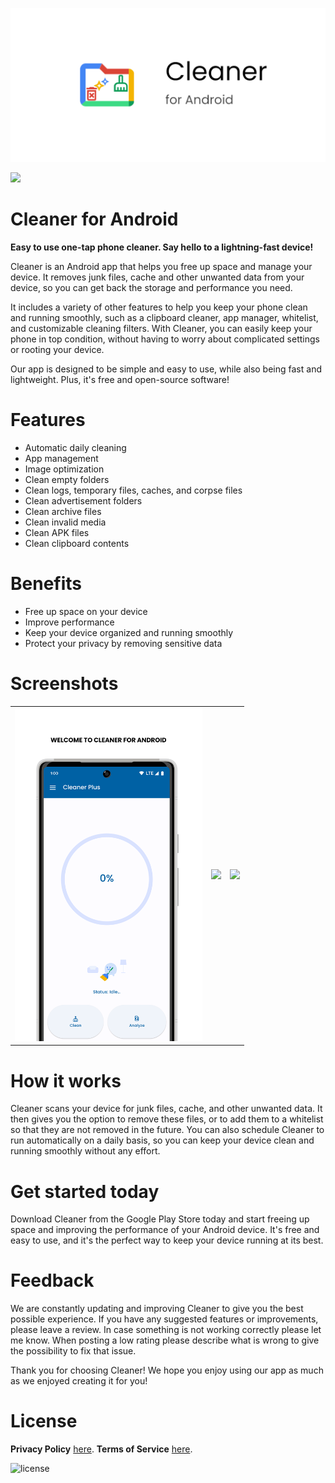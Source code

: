 ![Cleaner for Android](/app/src/main/play/listings/en-US/graphics/feature-graphic/play_store_feature_graphic.png "Cleaner for Android")

<a href="https://play.google.com/store/apps/details?id=com.d4rk.cleaner"><img src="https://play.google.com/intl/en_us/badges/static/images/badges/en_badge_web_generic.png" height="70"></a>

Cleaner for Android
==================

**Easy to use one-tap phone cleaner. Say hello to a lightning-fast device!**

Cleaner is an Android app that helps you free up space and manage your device. It removes junk
files, cache and other unwanted data from your device, so you can get back the storage and
performance you need.

It includes a variety of other features to help you keep your phone clean and running smoothly, such
as a clipboard cleaner, app manager, whitelist, and customizable cleaning filters. With Cleaner, you
can easily keep your phone in top condition, without having to worry about complicated settings or
rooting your device.

Our app is designed to be simple and easy to use, while also being fast and lightweight. Plus, it's
free and open-source software!

# Features

- Automatic daily cleaning
- App management
- Image optimization
- Clean empty folders
- Clean logs, temporary files, caches, and corpse files
- Clean advertisement folders
- Clean archive files
- Clean invalid media
- Clean APK files
- Clean clipboard contents

# Benefits

- Free up space on your device
- Improve performance
- Keep your device organized and running smoothly
- Protect your privacy by removing sensitive data

# Screenshots

<table>
  <tr>
    <td><img src="/app/src/main/play/listings/en-US/graphics/phone-screenshots/1-screenshot_main.png" width="300"></td>
    <td><img src="/app/src/main/play/listings/en-US/graphics/phone-screenshots/2-screenshot_settings.png" width="300"></td>
    <td><img src="/app/src/main/play/listings/en-US/graphics/phone-screenshots/3-screenshot_themes.png" width="300"></td>
  </tr>
</table>

# How it works

Cleaner scans your device for junk files, cache, and other unwanted data. It then gives you the
option to remove these files, or to add them to a whitelist so that they are not removed in the
future. You can also schedule Cleaner to run automatically on a daily basis, so you can keep your
device clean and running smoothly without any effort.

# Get started today

Download Cleaner from the Google Play Store today and start freeing up space and improving the
performance of your Android device. It's free and easy to use, and it's the perfect way to keep your
device running at its best.

# Feedback

We are constantly updating and improving Cleaner to give you the best possible experience. If you
have any suggested features or improvements, please leave a review. In case something is not working
correctly please let me know. When posting a low rating please describe what is wrong to give the
possibility to fix that issue.

Thank you for choosing Cleaner! We hope you enjoy using our app as much as we enjoyed creating it
for you!

# License

__Privacy Policy__ [here](https://sites.google.com/view/d4rk7355608/more/apps/privacy-policy).
__Terms of Service__ [here](https://sites.google.com/view/d4rk7355608/more/apps/terms-of-service).

![license](https://imgur.com/QQlcEVT.png)